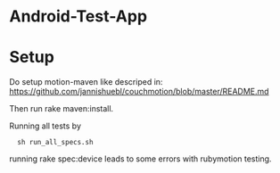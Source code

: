 Android-Test-App
=======

# Setup

Do setup motion-maven like descriped in: https://github.com/jannishuebl/couchmotion/blob/master/README.md

Then run rake maven:install.

Running all tests by

```
  sh run_all_specs.sh
```

running rake spec:device leads to some errors with rubymotion testing.

